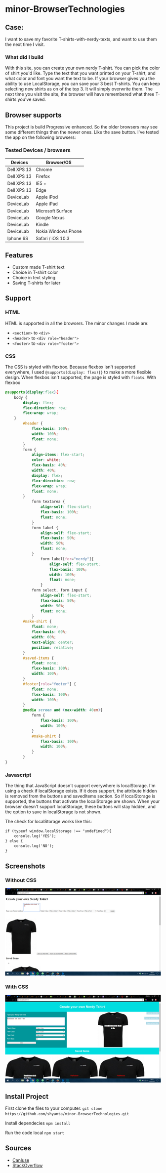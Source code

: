 # minor-BrowserTechnologies

## Case:
I want to save my favorite T-shirts-with-nerdy-texts, and want to use them the next time I visit.
### What did I build
With this site, you can create your own nerdy T-shirt. You can pick the color of shirt you'd like.
Type the text that you want printed on your T-shirt, and what color and font you want the text
to be.
If your browser gives you the ability to use LocalStorage, you can save your 3 best T-shirts.
You can keep selecting new shirts as on of the top 3. It will simply overwrite them.
The next time you visit the site, the browser will have remembered what three T-shirts you've
saved.

## Browser supports
This project is build Progressive enhanced. So the older browsers may see some different things
then the newer ones. Like the save button. I've tested the app on the following browsers:

### Tested Devices / browsers
Devices | Browser/OS
--- | ---
Dell XPS 13 | Chrome
Dell XPS 13 | Firefox
Dell XPS 13 | IE5 +
Dell XPS 13 | Edge
DeviceLab | Apple iPod
DeviceLab | Apple iPad
DeviceLab | Microsoft Surface
DeviceLab | Google Nexus
DeviceLab | Kindle
DeviceLab | Nokia Windows Phone
Iphone 6S | Safari / iOS 10.3

## Features
-	Custom made T-shirt text
-	Choice in T-shirt color
-	Choice in text styling
-	Saving T-shirts for later

## Support
###	HTML
HTML is supported in all the browsers. The minor changes I made are:
-	`<section>` to `<div>`
-	`<header>` to `<div role="header">`
-	`<footer>` to `<div role="footer">`
###	CSS
The CSS is styled with flexbox. Because flexbox isn't supported everywhere, I used
`@supports(display: flex){}` to make a more flexible design.
When flexbos isn't supported, the page is styled with `floats`.
With flexbox
```CSS
@supports(display:flex){
	body {
		display: flex;
		flex-direction: row;
		flex-wrap: wrap;
	}
		#header {
			flex-basis: 100%;
			width: 100%;
			float: none;
		}
		form {
			align-items: flex-start;
			color: white;
			flex-basis: 40%;
			width: 40%;
			display: flex;
			flex-direction: row;
			flex-wrap: wrap;
			float: none;
		}
			form textarea {
				align-self: flex-start;
				flex-basis: 100%;
				float: none;
			}
			form label {
				align-self: flex-start;
				flex-basis: 50%;
				width: 50%;
				float: none;
			}
				form label[for="nerdy"]{
					align-self: flex-start;
					flex-basis: 100%;
					width: 100%;
					float: none;
				}
			form select, form input {
				align-self: flex-start;
				flex-basis: 50%;
				width: 50%;
				float: none;
			}
		#make-shirt {
			float: none;
			flex-basis: 60%;
			width: 60%;
			text-align: center;
			position: relative;
		}
		#saved-items {
			float: none;
			flex-basis: 100%;
			width: 100%;
		}
		#footer[role="footer"] {
			float: none;
			flex-basis: 100%;
			width: 100%;
		}
		@media screen and (max-width: 40em){
			form {
				flex-basis: 100%;
				width: 100%;
			}
			#make-shirt {
				flex-basis: 100%;
				width: 100%;
			}
		}
}
```
### Javascript
The thing that JavaScript doesn't support everywhere is localStorage.
I'm using a check if localStorage exists. If it does support, the attribute hidden
is removed from the buttons and savedItems section. So if localStorage is supported,
the buttons that activate the localStorage are shown. When your browser doesn't support
localStorage, these buttons will stay hidden, and the option to save in localStorage is not
shown.

The check for localStorage works like this:
``` JS
if (typeof window.localStorage !== "undefined"){
	console.log('YES');
} else {
	console.log('NO');
}
```

## Screenshots
### Without CSS
![Without CSS](public/img/noCSS.jpg)
### With CSS
![Without CSS](public/img/yesCSS.jpg)

## Install Project
First clone the files to your computer.
`git clone https://github.com/shyanta/minor-BrowserTechnologies.git`

Install dependecies
`npm install`

Run the code local
`npm start`

## Sources
-	[CanIuse](http://caniuse.com/)
-	[StackOverflow](https://stackoverflow.com/)
